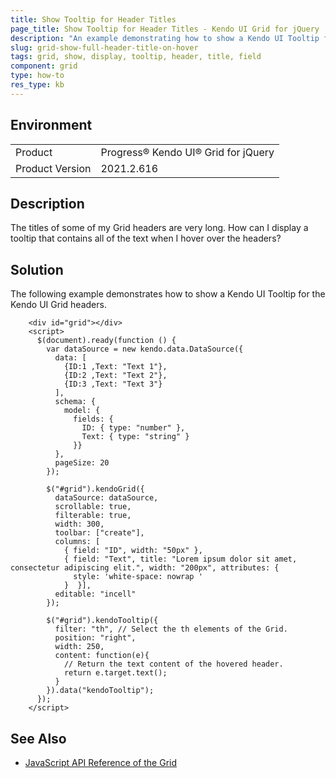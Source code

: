 ```yaml
---
title: Show Tooltip for Header Titles
page_title: Show Tooltip for Header Titles - Kendo UI Grid for jQuery
description: "An example demonstrating how to show a Kendo UI Tooltip for the Kendo UI Grid headers."
slug: grid-show-full-header-title-on-hover
tags: grid, show, display, tooltip, header, title, field
component: grid
type: how-to
res_type: kb
---
```


## Environment

<table>
 <tr>
  <td>Product</td>
  <td>Progress® Kendo UI® Grid for jQuery</td> 
 </tr>
 <tr>
  <td>Product Version</td>
  <td>2021.2.616</td>
 </tr>
</table>

## Description

The titles of some of my Grid headers are very long. How can I display a tooltip that contains all of the text when I hover over the headers?

## Solution

The following example demonstrates how to show a Kendo UI Tooltip for the Kendo UI Grid headers.

```dojo
    <div id="grid"></div>
    <script>
      $(document).ready(function () {
        var dataSource = new kendo.data.DataSource({
          data: [
            {ID:1 ,Text: "Text 1"},
            {ID:2 ,Text: "Text 2"},
            {ID:3 ,Text: "Text 3"}
          ],
          schema: {
            model: {
              fields: {
                ID: { type: "number" },
                Text: { type: "string" }
              }}
          },
          pageSize: 20
        });

        $("#grid").kendoGrid({
          dataSource: dataSource,
          scrollable: true,
          filterable: true,
          width: 300,
          toolbar: ["create"],
          columns: [
            { field: "ID", width: "50px" },
            { field: "Text", title: "Lorem ipsum dolor sit amet, consectetur adipiscing elit.", width: "200px", attributes: {
              style: 'white-space: nowrap '
            }  }],
          editable: "incell"
        });

        $("#grid").kendoTooltip({
          filter: "th", // Select the th elements of the Grid.
          position: "right",
          width: 250,
          content: function(e){
            // Return the text content of the hovered header.
            return e.target.text();
          }
        }).data("kendoTooltip");
      });
    </script>
```

## See Also

* [JavaScript API Reference of the Grid](/api/javascript/ui/grid)
